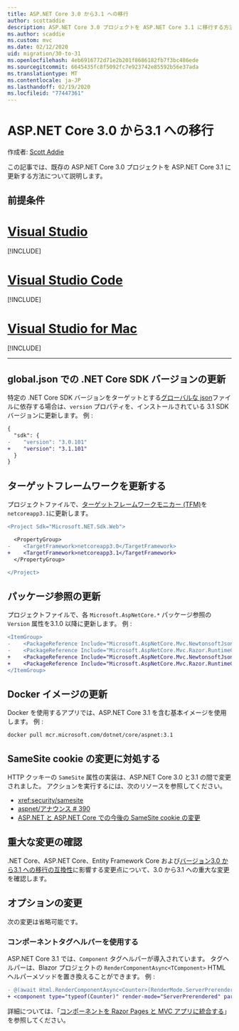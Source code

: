 ```yaml
---
title: ASP.NET Core 3.0 から3.1 への移行
author: scottaddie
description: ASP.NET Core 3.0 プロジェクトを ASP.NET Core 3.1 に移行する方法について説明します。
ms.author: scaddie
ms.custom: mvc
ms.date: 02/12/2020
uid: migration/30-to-31
ms.openlocfilehash: 4eb6916772d71e2b201f8686182fb7f3bc486ede
ms.sourcegitcommit: 6645435fc8f5092fc7e923742e85592b56e37ada
ms.translationtype: MT
ms.contentlocale: ja-JP
ms.lasthandoff: 02/19/2020
ms.locfileid: "77447361"
---
```

# <a name="migrate-from-aspnet-core-30-to-31"></a>ASP.NET Core 3.0 から3.1 への移行

作成者: [Scott Addie](https://github.com/scottaddie)

この記事では、既存の ASP.NET Core 3.0 プロジェクトを ASP.NET Core 3.1 に更新する方法について説明します。

## <a name="prerequisites"></a>前提条件

# <a name="visual-studio"></a>[Visual Studio](#tab/visual-studio)

[!INCLUDE[](~/includes/net-core-prereqs-vs-3.1.md)]

# <a name="visual-studio-code"></a>[Visual Studio Code](#tab/visual-studio-code)

[!INCLUDE[](~/includes/net-core-prereqs-vsc-3.1.md)]

# <a name="visual-studio-for-mac"></a>[Visual Studio for Mac](#tab/visual-studio-mac)

[!INCLUDE[](~/includes/net-core-prereqs-mac-3.1.md)]

---

## <a name="update-net-core-sdk-version-in-globaljson"></a>global.json での .NET Core SDK バージョンの更新

特定の .NET Core SDK バージョンをターゲットとする[グローバルな json](/dotnet/core/tools/global-json)ファイルに依存する場合は、`version` プロパティを、インストールされている 3.1 SDK バージョンに更新します。 例 :

```diff
{
  "sdk": {
-    "version": "3.0.101"
+    "version": "3.1.101"
  }
}
```

## <a name="update-the-target-framework"></a>ターゲットフレームワークを更新する

プロジェクトファイルで、[ターゲットフレームワークモニカー (TFM)](/dotnet/standard/frameworks)を `netcoreapp3.1`に更新します。

```diff
<Project Sdk="Microsoft.NET.Sdk.Web">

  <PropertyGroup>
-    <TargetFramework>netcoreapp3.0</TargetFramework>
+    <TargetFramework>netcoreapp3.1</TargetFramework>
  </PropertyGroup>

</Project>
```

## <a name="update-package-references"></a>パッケージ参照の更新

プロジェクトファイルで、各 `Microsoft.AspNetCore.*` パッケージ参照の `Version` 属性を3.1.0 以降に更新します。 例 :

```diff
<ItemGroup>
-    <PackageReference Include="Microsoft.AspNetCore.Mvc.NewtonsoftJson" Version="3.0.0" />
-    <PackageReference Include="Microsoft.AspNetCore.Mvc.Razor.RuntimeCompilation" Version="3.0.0" Condition="'$(Configuration)' == 'Debug'" />
+    <PackageReference Include="Microsoft.AspNetCore.Mvc.NewtonsoftJson" Version="3.1.1" />
+    <PackageReference Include="Microsoft.AspNetCore.Mvc.Razor.RuntimeCompilation" Version="3.1.1" Condition="'$(Configuration)' == 'Debug'" />
</ItemGroup>
```

## <a name="update-docker-images"></a>Docker イメージの更新

Docker を使用するアプリでは、ASP.NET Core 3.1 を含む基本イメージを使用します。 例 :

```console
docker pull mcr.microsoft.com/dotnet/core/aspnet:3.1
```

## <a name="react-to-samesite-cookie-changes"></a>SameSite cookie の変更に対処する

HTTP クッキーの `SameSite` 属性の実装は、ASP.NET Core 3.0 と3.1 の間で変更されました。 アクションを実行するには、次のリソースを参照してください。

* <xref:security/samesite>
* [aspnet/アナウンス # 390](https://github.com/aspnet/Announcements/issues/390)
* [ASP.NET と ASP.NET Core での今後の SameSite cookie の変更](https://devblogs.microsoft.com/aspnet/upcoming-samesite-cookie-changes-in-asp-net-and-asp-net-core/)

## <a name="review-breaking-changes"></a>重大な変更の確認

.NET Core、ASP.NET Core、Entity Framework Core および[バージョン3.0 から3.1 への移行の互換性](/dotnet/core/compatibility/3.0-3.1)に影響する変更点について、3.0 から3.1 への重大な変更を確認します。

## <a name="optional-changes"></a>オプションの変更

次の変更は省略可能です。

### <a name="use-the-component-tag-helper"></a>コンポーネントタグヘルパーを使用する

ASP.NET Core 3.1 では、`Component` タグヘルパーが導入されています。 タグヘルパーは、Blazor プロジェクトの `RenderComponentAsync<TComponent>` HTML ヘルパーメソッドを置き換えることができます。 例 :

```diff
- @(await Html.RenderComponentAsync<Counter>(RenderMode.ServerPrerendered, new { IncrementAmount = 10 }))
+ <component type="typeof(Counter)" render-mode="ServerPrerendered" param-IncrementAmount="10" />
```

詳細については、「[コンポーネントを Razor Pages と MVC アプリに統合する](/aspnet/core/blazor/integrate-components?view=aspnetcore-3.1)」を参照してください。
